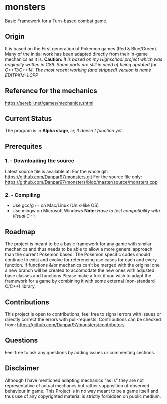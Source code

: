 # monsters
Basic Framework for a Turn-based combat game.

## Origin
It is based on the First generation of Pokemon games (Red & Blue/Green).
Many of the initial work has been adapted directly from their in-game mechanics as it is.
**Caution:** *It is based on my Highschool project which was originally written in C89. Some parts are still in need of being updated for C++11/C++14. The most recent working (and stripped) version is name EDITPKM-1.CPP*

## Reference for the mechanics
https://serebii.net/games/mechanics.shtml

## Current Status
The program is in **Alpha stage**, *ie; It doesn't function yet.*

## Prerequites
### 1. - Downloading the source
Latest source file is available at:
For the whole git:
https://github.com/Danpar97/monsters.git
For the source file only:
https://github.com/Danpar97/monsters/blob/master/source/monsters.cpp

### 2. -  Compiling
* Use gcc/g++ on Mac/Linux (Unix-like OS)
* Use mingw on Microsoft Windows
**Note:** *Have to test compatibility with Visual C++.*

## Roadmap
The project is meant to be a basic framework for any game with similar mechanics and thus needs to be able to allow a more general approach than the current Pokemon based.
The Pokemon specific codes should continue to exist and evolve for referencing use cases for each and every function. 
If functions &/or mechanics can't be merged with the original one a new branch will be created to accomodate the new ones with adjusted base classes and functions
Please make a fork if you wish to adapt the framework for a game by combining it with some external (non-standard C/C++) library.

## Contributions
This project is open to contributions, feel free to signal errors with issues or directly correct the errors with pull-requests.
Contributions can be checked from:
https://github.com/Danpar97/monsters/contributors

## Questions
Feel free to ask any questions by adding issues or commenting sections.

## Disclaimer
Although I have mentioned adapting mechanics "as is" they are not representative of actual mechancs but rather supposition of observed behaviour in game.
This Project is in no way meant to be a game itself and thus use of any copyrighted material is strictly forbidden on public medium.



